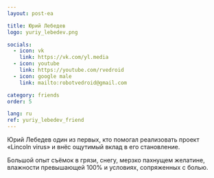 ```yaml
---
layout: post-ea

title: Юрий Лебедев
logo: yuriy_lebedev.png

socials:
  - icon: vk
    link: https://vk.com/yl.media
  - icon: youtube
    link: https://youtube.com/rvedroid
  - icon: google male
    link: mailto:robotvedroid@gmail.com

category: friends
order: 5

lang: ru
ref: yuriy_lebedev_friend
---
```


Юрий Лебедев один из первых, кто помогал реализовать проект «Lincoln virus» и внёс ощутимый вклад в его становление.

Большой опыт съёмок в грязи, снегу, мерзко пахнущем желатине, влажности превышающей 100% и условиях, сопряженных с болью.
